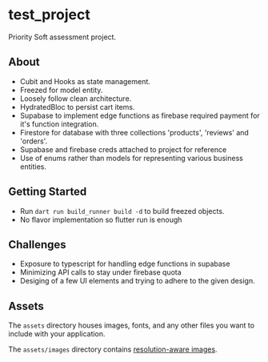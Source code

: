 # test_project

Priority Soft assessment project.

## About

- Cubit and Hooks as state management.
- Freezed for model entity.
- Loosely follow clean architecture.
- HydratedBloc to persist cart items.
- Supabase to implement edge functions as firebase required payment for it's function integration.
- Firestore for database with three collections 'products', 'reviews' and 'orders'.
- Supabase and firebase creds attached to project for reference
- Use of enums rather than models for representing various business entities.

## Getting Started
- Run ```dart run build_runner build -d``` to build freezed objects.
- No flavor implementation so flutter run is enough

## Challenges
- Exposure to typescript for handling edge functions in supabase
- Minimizing API calls to stay under firebase quota
- Desiging of a few UI elements and trying to adhere to the given design.

## Assets

The `assets` directory houses images, fonts, and any other files you want to
include with your application.

The `assets/images` directory contains [resolution-aware
images](https://flutter.dev/docs/development/ui/assets-and-images#resolution-aware).

